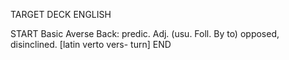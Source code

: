 TARGET DECK
ENGLISH

START
Basic
Averse
Back: predic. Adj. (usu. Foll. By to) opposed, disinclined. [latin verto vers- turn]
END
